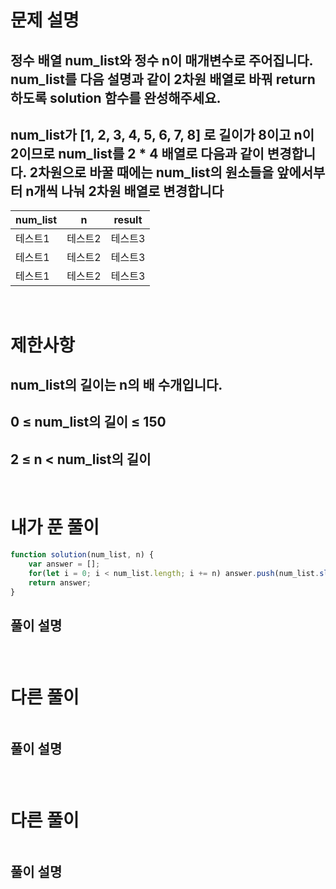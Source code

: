 # 문제 설명
## 정수 배열 num_list와 정수 n이 매개변수로 주어집니다. num_list를 다음 설명과 같이 2차원 배열로 바꿔 return하도록 solution 함수를 완성해주세요.
## num_list가 [1, 2, 3, 4, 5, 6, 7, 8] 로 길이가 8이고 n이 2이므로 num_list를 2 * 4 배열로 다음과 같이 변경합니다. 2차원으로 바꿀 때에는 num_list의 원소들을 앞에서부터 n개씩 나눠 2차원 배열로 변경합니다
|num_list|n|result|
|------|---|---|
|테스트1|테스트2|테스트3|
|테스트1|테스트2|테스트3|
|테스트1|테스트2|테스트3|

<br>

# 제한사항
## num_list의 길이는 n의 배 수개입니다.
## 0 ≤ num_list의 길이 ≤ 150
## 2 ≤ n < num_list의 길이

<br>

# 내가 푼 풀이

```js
function solution(num_list, n) {
    var answer = [];
    for(let i = 0; i < num_list.length; i += n) answer.push(num_list.slice(i, i+n))
    return answer; 
}
```
## 풀이 설명
###

<br>

# 다른 풀이

```js

```
## 풀이 설명
###

<br>

# 다른 풀이

```js

```
## 풀이 설명
###